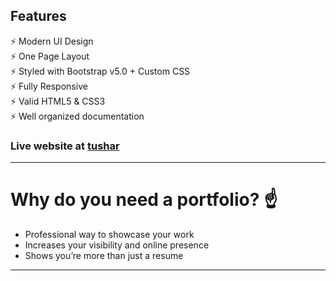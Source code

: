 ## Features

⚡️ Modern UI Design\
⚡️ One Page Layout\
⚡️ Styled with Bootstrap v5.0 + Custom CSS\
⚡️ Fully Responsive\
⚡️ Valid HTML5 & CSS3\
⚡️ Well organized documentation

### Live website at [tushar](https://Portfolio-t.netlify.app)

---

# Why do you need a portfolio? ☝️

- Professional way to showcase your work
- Increases your visibility and online presence
- Shows you’re more than just a resume

---
